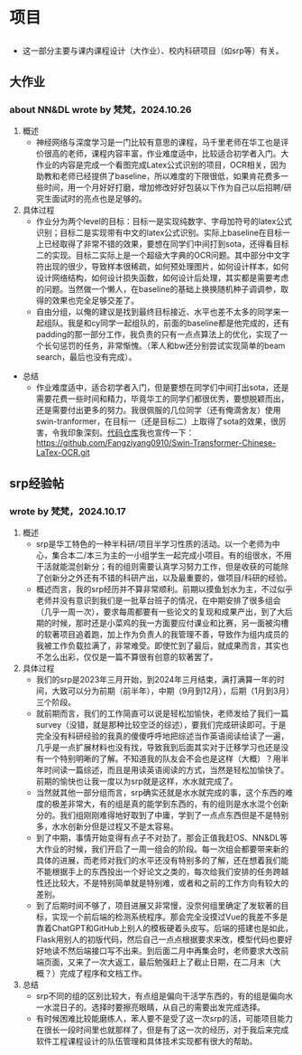 # 项目
##  
- 这一部分主要与课内课程设计（大作业）、校内科研项目（如srp等）有关。
## 大作业
### about NN&DL wrote by 梵梵，2024.10.26
1. 概述
    - 神经网络与深度学习是一门比较有意思的课程，马千里老师在华工也是评价很高的老师，课程内容丰富，作业难度适中，比较适合初学者入门。大作业的内容是完成一个看图完成Latex公式识别的项目，OCR相关，因为助教和老师已经提供了baseline，所以难度的下限很低，如果肯花费多一些时间，用一个月好好打磨，增加修改好好包装以下作为自己以后招聘/研究生面试时的亮点也是足够的。
2. 具体过程
    - 作业分为两个level的目标：目标一是实现纯数字、字母加符号的latex公式识别；目标二是实现带有中文的latex公式识别。实际上baseline在目标一上已经取得了非常不错的效果，要想在同学们中间打到sota，还得看目标二的实现。目标二实际上是一个超级大字典的OCR问题。其中部分中文字符出现的很少，导致样本很稀疏，如何预处理图片，如何设计样本，如何设计网络结构，如何设计损失函数，如何设计后处理，其实都是需要考虑的问题。当然做一个懒人，在baseline的基础上换换随机种子调调参，取得的效果也完全足够交差了。
    - 自由分组，以俺的建议是找到最终目标接近、水平也差不太多的同学来一起组队。我是和cy同学一起组队的，前面的baseline都是他完成的，还有padding的那一部分工作，我负责的只有一点点算法上的优化，实现了一个长句惩罚的任务，非常惭愧。（苯人和bw还分别尝试实现简单的beam search，最后也没有完成）。
- 总结
    - 作业难度适中，适合初学者入门，但是要想在同学们中间打出sota，还是需要花费一些时间和精力，毕竟华工的同学们都很优秀，要想脱颖而出，还是需要付出更多的努力。我很佩服的几位同学（还有俺滴舍友）使用swin-tranformer，在目标一（还是目标二）上取得了sota的效果，很厉害，令我印象深刻。[代码仓库](https://github.com/Fangziyang0910/Swin-Transformer-Chinese-LaTex-OCR.git)我也宣传一下：https://github.com/Fangziyang0910/Swin-Transformer-Chinese-LaTex-OCR.git

## srp经验帖
### wrote by 梵梵，2024.10.17
1. 概述
    - srp是华工特色的一种半科研/项目半学习性质的活动。以一个老师为中心，集合本二/本三为主的一小组学生一起完成小项目。有的组很水，不用干活就能混创新分；有的组则需要认真学习努力工作，但是收获的可能除了创新分之外还有不错的科研产出，以及最重要的，做项目/科研的经验。
    - 概述而言，我的srp经历并不算非常顺利。前期以摸鱼划水为主，不过似乎老师并没有意识到我们是一批草台班子的情况，在中期安排了很多组会（几乎一周一次），要求每周都要有一些论文的复现和成果产出，到了大后期的时候，那时还是小菜鸡的我一方面要应付课业和比赛，另一面被沟槽的软著项目追着跑，加上作为负责人的我管理不善，导致作为组内成员的我被工作负载拉满了，非常难受。即使忙到了最后，就成果而言，其实也不怎么出彩，仅仅是一篇不算很有创意的软著罢了。
2. 具体过程
    - 我们的srp是2023年三月开始，到2024年三月结束，满打满算一年的时间，大致可以分为前期（前半年），中期（9月到12月），后期（1月到3月）三个阶段。
    - 就前期而言，我们的工作简直可以说是轻松加愉快，老师发给了我们一篇survey（没错，就是那种比较空泛的综述），要我们完成研读即可。于是完全没有科研经验的我真的傻傻呼呼地把综述当作英语阅读给读了一遍，几乎是一点扩展材料也没有找，导致我到后面其实对于迁移学习也还是没有一个特别明晰的了解。不知道我的队友会不会也是这样（大概）？用半年时间读一篇综述，而且是用读英语阅读的方式，当然是轻松加愉快了。前期的愉快也让我一度以为srp就是这样，水水就完成了。
    - 当然就其他一部分组而言，srp确实还就是水水就完成的事，这个东西的难度的极差非常大，有的组是真的能学到东西的，有的组则是水水混个创新分的。我们组刚刚难得地好取到了中庸，学到了一点点东西但是不是特别多，水水创新分但是过程又不是太容易。
    - 到了中期，事情开始变得有点子不对劲了。那会正值我赶OS、NN&DL等大作业的时候，我们开启了一周一组会的阶段。每一次组会都要带来新的具体的进展，而老师对我们的水平还没有特别多的了解，还在想着我们能不能根据手上的东西投出一个好论文之类的，每次给我们安排的任务跨越性还比较大，不是特别简单就是特别难，或者和之前的工作方向有较大的差别。
    - 到了后期时间不够了，项目进展又非常慢，没奈何组里确定了发软著的目标，实现一个前后端的检测系统程序。那会完全没摸过Vue的我差不多是靠着ChatGPT和GitHub上别人的模板硬着头皮写。后端的搭建也是如此，Flask用别人的初版代码，然后自己一点点根据要求来改，模型代码也要好好地读不然后端接口写不出来。到后面二月中再集会时，老师要求大改前端页面，又来了一次大返工，最后勉强赶上了截止日期，在二月末（大概？）完成了程序和文档工作。
3. 总结
    - srp不同的组的区别比较大，有点组是偏向干活学东西的，有的组是偏向水一水混日子的。选择时要擦亮眼睛，从自己的需要出发完成选择。
    - 有时候困难比较能磨练人，苯人要不是受了这一次srp的活，可能项目能力在很长一段时间里也就那样了，但是有了这一次的经历，对于我后来完成软件工程课程设计的队伍管理和具体技术实现都有很大的帮助。